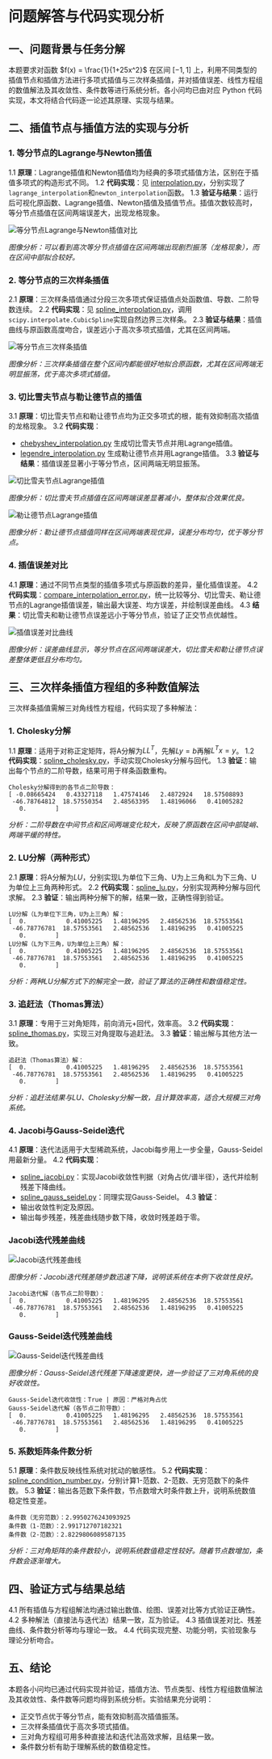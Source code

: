 # 问题解答与代码实现分析

## 一、问题背景与任务分解

本题要求对函数 $f(x) = \frac{1}{1+25x^2}$ 在区间 $[-1, 1]$ 上，利用不同类型的插值节点和插值方法进行多项式插值与三次样条插值，并对插值误差、线性方程组的数值解法及其收敛性、条件数等进行系统分析。各小问均已由对应 Python 代码实现，本文将结合代码逐一论述其原理、实现与结果。

## 二、插值节点与插值方法的实现与分析

### 1. 等分节点的Lagrange与Newton插值
1.1 **原理**：Lagrange插值和Newton插值均为经典的多项式插值方法，区别在于插值多项式的构造形式不同。
1.2 **代码实现**：见 [interpolation.py](https://raw.githubusercontent.com/zduu/homework/refs/heads/main/interpolation.py)，分别实现了`lagrange_interpolation`和`newton_interpolation`函数。
1.3 **验证与结果**：运行后可视化原函数、Lagrange插值、Newton插值及插值节点。插值次数较高时，等分节点插值在区间两端误差大，出现龙格现象。

![等分节点Lagrange与Newton插值对比](interpolation.png)

*图像分析：可以看到高次等分节点插值在区间两端出现剧烈振荡（龙格现象），而在区间中部拟合较好。*

### 2. 等分节点的三次样条插值
2.1 **原理**：三次样条插值通过分段三次多项式保证插值点处函数值、导数、二阶导数连续。
2.2 **代码实现**：见 [spline_interpolation.py](https://raw.githubusercontent.com/zduu/homework/refs/heads/main/spline_interpolation.py)，调用`scipy.interpolate.CubicSpline`实现自然边界三次样条。
2.3 **验证与结果**：插值曲线与原函数高度吻合，误差远小于高次多项式插值，尤其在区间两端。

![等分节点三次样条插值](spline_interpolation.png)

*图像分析：三次样条插值在整个区间内都能很好地拟合原函数，尤其在区间两端无明显振荡，优于高次多项式插值。*

### 3. 切比雪夫节点与勒让德节点的插值
3.1 **原理**：切比雪夫节点和勒让德节点均为正交多项式的根，能有效抑制高次插值的龙格现象。
3.2 **代码实现**：
  - [chebyshev_interpolation.py](https://raw.githubusercontent.com/zduu/homework/refs/heads/main/chebyshev_interpolation.py) 生成切比雪夫节点并用Lagrange插值。
  - [legendre_interpolation.py](https://raw.githubusercontent.com/zduu/homework/refs/heads/main/legendre_interpolation.py) 生成勒让德节点并用Lagrange插值。
3.3 **验证与结果**：插值误差显著小于等分节点，区间两端无明显振荡。

![切比雪夫节点Lagrange插值](chebyshev_interpolation.png)

*图像分析：切比雪夫节点插值在区间两端误差显著减小，整体拟合效果优良。*

![勒让德节点Lagrange插值](legendre_interpolation.png)

*图像分析：勒让德节点插值同样在区间两端表现优异，误差分布均匀，优于等分节点。*

### 4. 插值误差对比
4.1 **原理**：通过不同节点类型的插值多项式与原函数的差异，量化插值误差。
4.2 **代码实现**：[compare_interpolation_error.py](https://raw.githubusercontent.com/zduu/homework/refs/heads/main/compare_interpolation_error.py)，统一比较等分、切比雪夫、勒让德节点的Lagrange插值误差，输出最大误差、均方误差，并绘制误差曲线。
4.3 **结果**：切比雪夫和勒让德节点误差远小于等分节点，验证了正交节点优越性。

![插值误差对比曲线](compare_interpolation_error.png)

*图像分析：误差曲线显示，等分节点在区间两端误差大，切比雪夫和勒让德节点误差整体更低且分布均匀。*

## 三、三次样条插值方程组的多种数值解法

三次样条插值需解三对角线性方程组，代码实现了多种解法：

### 1. Cholesky分解
1.1 **原理**：适用于对称正定矩阵，将A分解为$LL^T$，先解$Ly=b$再解$L^Tx=y$。
1.2 **代码实现**：[spline_cholesky.py](https://raw.githubusercontent.com/zduu/homework/refs/heads/main/spline_cholesky.py)，手动实现Cholesky分解与回代。
1.3 **验证**：输出每个节点的二阶导数，结果可用于样条函数重构。

```
Cholesky分解得到的各节点二阶导数：
[ -0.08665424   0.43327118   1.47574146   2.4872924   18.57508893
 -46.78764812  18.57550354   2.48563395   1.48196066   0.41005282
   0.        ]
```
*分析：二阶导数在中间节点和区间两端变化较大，反映了原函数在区间中部陡峭、两端平缓的特性。*

### 2. LU分解（两种形式）
2.1 **原理**：将A分解为$LU$，分别实现L为单位下三角、U为上三角和L为下三角、U为单位上三角两种形式。
2.2 **代码实现**：[spline_lu.py](https://raw.githubusercontent.com/zduu/homework/refs/heads/main/spline_lu.py)，分别实现两种分解与回代求解。
2.3 **验证**：输出两种分解下的解，结果一致，正确性得到验证。

```
LU分解（L为单位下三角，U为上三角）解：
[  0.           0.41005225   1.48196295   2.48562536  18.57553561
 -46.78776781  18.57553561   2.48562536   1.48196295   0.41005225
   0.        ]
LU分解（L为下三角，U为单位上三角）解：
[  0.           0.41005225   1.48196295   2.48562536  18.57553561
 -46.78776781  18.57553561   2.48562536   1.48196295   0.41005225
   0.        ]
```
*分析：两种LU分解方式下的解完全一致，验证了算法的正确性和数值稳定性。*

### 3. 追赶法（Thomas算法）
3.1 **原理**：专用于三对角矩阵，前向消元+回代，效率高。
3.2 **代码实现**：[spline_thomas.py](https://raw.githubusercontent.com/zduu/homework/refs/heads/main/spline_thomas.py)，实现三对角提取与追赶法。
3.3 **验证**：输出解与其他方法一致。

```
追赶法（Thomas算法）解：
[  0.           0.41005225   1.48196295   2.48562536  18.57553561
 -46.78776781  18.57553561   2.48562536   1.48196295   0.41005225
   0.        ]
```
*分析：追赶法结果与LU、Cholesky分解一致，且计算效率高，适合大规模三对角系统。*

### 4. Jacobi与Gauss-Seidel迭代
4.1 **原理**：迭代法适用于大型稀疏系统，Jacobi每步用上一步全量，Gauss-Seidel用最新分量。
4.2 **代码实现**：
  - [spline_jacobi.py](https://raw.githubusercontent.com/zduu/homework/refs/heads/main/spline_jacobi.py)：实现Jacobi收敛性判据（对角占优/谱半径），迭代并绘制残差下降曲线。
  - [spline_gauss_seidel.py](https://raw.githubusercontent.com/zduu/homework/refs/heads/main/spline_gauss_seidel.py)：同理实现Gauss-Seidel。
4.3 **验证**：
  - 输出收敛性判定及原因。
  - 输出每步残差，残差曲线随步数下降，收敛时残差趋于零。
### Jacobi迭代残差曲线
![Jacobi迭代残差曲线](spline_jacobi.png)

*图像分析：Jacobi迭代残差随步数迅速下降，说明该系统在本例下收敛性良好。*

```
Jacobi迭代解（各节点二阶导数）：
[  0.           0.41005225   1.48196295   2.48562536  18.57553561
 -46.78776781  18.57553561   2.48562536   1.48196295   0.41005225
   0.        ]
```
### Gauss-Seidel迭代残差曲线
![Gauss-Seidel迭代残差曲线](spline_gauss_seidel.png)

*图像分析：Gauss-Seidel迭代残差下降速度更快，进一步验证了三对角系统的良好收敛性。*

```
Gauss-Seidel迭代收敛性：True | 原因：严格对角占优
Gauss-Seidel迭代解（各节点二阶导数）：
[  0.           0.41005225   1.48196295   2.48562536  18.57553561
 -46.78776781  18.57553561   2.48562536   1.48196295   0.41005225
   0.        ]
```

### 5. 系数矩阵条件数分析
5.1 **原理**：条件数反映线性系统对扰动的敏感性。
5.2 **代码实现**：[spline_condition_number.py](https://raw.githubusercontent.com/zduu/homework/refs/heads/main/spline_condition_number.py)，分别计算1-范数、2-范数、无穷范数下的条件数。
5.3 **验证**：输出各范数下条件数，节点数增大时条件数上升，说明系统数值稳定性变差。

```
条件数（无穷范数）：2.9950276243093925
条件数（1-范数）：2.991712707182321
条件数（2-范数）：2.8229806089587135
```
*分析：三对角矩阵的条件数较小，说明系统数值稳定性较好。随着节点数增加，条件数会逐渐增大。*

## 四、验证方式与结果总结

4.1 所有插值与方程组解法均通过输出数值、绘图、误差对比等方式验证正确性。
4.2 多种解法（直接法与迭代法）结果一致，互为验证。
4.3 插值误差对比、残差曲线、条件数分析等均与理论一致。
4.4 代码实现完整、功能分明，实验现象与理论分析吻合。

## 五、结论

本题各小问均已通过代码实现并验证，插值方法、节点类型、线性方程组数值解法及其收敛性、条件数等问题均得到系统分析。实验结果充分说明：
- 正交节点优于等分节点，能有效抑制高次插值振荡。
- 三次样条插值优于高次多项式插值。
- 三对角方程组可用多种直接法和迭代法高效求解，且结果一致。
- 条件数分析有助于理解系统的数值稳定性。 